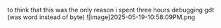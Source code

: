 
to think that this was the only reason i spent three hours debugging gdt (was word instead of byte)
![image]2025-05-19-10:58:09PM.png
